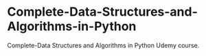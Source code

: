 # Complete-Data-Structures-and-Algorithms-in-Python
Complete-Data Structures and Algorithms in Python Udemy course.
